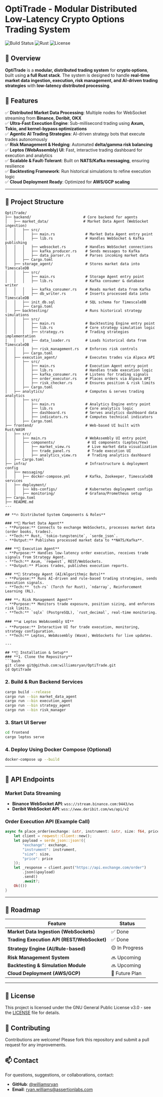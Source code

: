 # OptiTrade - Modular Distributed Low-Latency Crypto Options Trading System

![Build Status](https://github.com/williamsryan/OptiTrade/actions/workflows/rust-build.yml/badge.svg)
![Rust](https://img.shields.io/badge/language-Rust-orange)
![License](https://img.shields.io/badge/license-GPLv3-blue)

## 📌 Overview
**OptiTrade** is a **modular, distributed trading system** for **crypto options**, built using **a full Rust stack**. The system is designed to handle **real-time market data ingestion, execution, risk management, and AI-driven trading strategies** with **low-latency distributed processing**.

## 🚀 Features
✅ **Distributed Market Data Processing**: Multiple nodes for WebSocket streaming from **Binance, Deribit, OKX**  
✅ **Ultra-Fast Execution Engine**: Sub-millisecond trading using **Axum, Tokio, and kernel-bypass optimizations**  
✅ **Agentic AI Trading Strategies**: AI-driven strategy bots that execute trades autonomously  
✅ **Risk Management & Hedging**: Automated **delta/gamma risk balancing**  
✅ **Leptos (WebAssembly) UI**: Fast, interactive trading dashboard for execution and analytics  
✅ **Scalable & Fault-Tolerant**: Built on **NATS/Kafka messaging**, ensuring resilience  
✅ **Backtesting Framework**: Run historical simulations to refine execution logic  
✅ **Cloud Deployment Ready**: Optimized for **AWS/GCP scaling**  

---

## 📂 Project Structure
```
OptiTrade/
├── backend/                        # Core backend for agents
│   ├── market_data/                # Market Data Agent (WebSocket ingestion)
│   │   ├── src/
│   │   │   ├── main.rs              # Market Data Agent entry point
│   │   │   ├── lib.rs               # Handles WebSocket & Kafka publishing
│   │   │   ├── websocket.rs         # Handles WebSocket connections
│   │   │   ├── kafka_producer.rs    # Sends messages to Kafka
│   │   │   ├── data_parser.rs       # Parses incoming market data
│   │   ├── Cargo.toml
│   ├── storage_agent/               # Stores market data into TimescaleDB
│   │   ├── src/
│   │   │   ├── main.rs              # Storage Agent entry point
│   │   │   ├── lib.rs               # Kafka consumer & database writer
│   │   │   ├── kafka_consumer.rs    # Reads market data from Kafka
│   │   │   ├── db_writer.rs         # Inserts processed data into TimescaleDB
│   │   ├── init_db.sql              # SQL schema for TimescaleDB
│   │   ├── Cargo.toml
│   ├── backtesting/                 # Runs historical strategy simulations
│   │   ├── src/
│   │   │   ├── main.rs              # Backtesting Engine entry point
│   │   │   ├── lib.rs               # Core strategy simulation logic
│   │   │   ├── strategy.rs          # Trading strategies implementation
│   │   │   ├── data_loader.rs       # Loads historical data from TimescaleDB
│   │   │   ├── risk_management.rs   # Enforces risk controls
│   │   ├── Cargo.toml
│   ├── execution_agent/             # Executes trades via Alpaca API
│   │   ├── src/
│   │   │   ├── main.rs              # Execution Agent entry point
│   │   │   ├── lib.rs               # Handles trade execution logic
│   │   │   ├── kafka_consumer.rs    # Listens for trading signals
│   │   │   ├── order_executor.rs    # Places orders via Alpaca API
│   │   │   ├── risk_checker.rs      # Ensures position & risk limits
│   │   ├── Cargo.toml
│   ├── analytics/                   # Computes & serves trading analytics
│   │   ├── src/
│   │   │   ├── main.rs              # Analytics Engine entry point
│   │   │   ├── lib.rs               # Core analytics logic
│   │   │   ├── dashboard.rs         # Serves analytics dashboard data
│   │   │   ├── indicators.rs        # Computes technical indicators
│   │   ├── Cargo.toml
├── frontend/                        # Web-based UI built with Rust/WASM
│   ├── src/
│   │   ├── main.rs                  # WebAssembly UI entry point
│   │   ├── components/               # UI components (Leptos/Yew)
│   │   │   ├── market_view.rs        # Live market data visualization
│   │   │   ├── trade_panel.rs        # Trade execution UI
│   │   │   ├── analytics_view.rs     # Trading analytics dashboard
│   ├── Cargo.toml
├── infra/                           # Infrastructure & deployment config
│   ├── messaging/
│   │   ├── docker-compose.yml       # Kafka, Zookeeper, TimescaleDB services
│   ├── deployment/
│   │   ├── k8s-configs/             # Kubernetes deployment configs
│   │   ├── monitoring/              # Grafana/Prometheus setup
├── Cargo.toml
├── README.md
---

## **🔥 Distributed System Components & Roles**

### **📡 Market Data Agent**
- **Purpose:** Connects to exchange WebSockets, processes market data (order books, trades).
- **Tech:** Rust, `tokio-tungstenite`, `serde_json`.
- **Output:** Publishes processed market data to **NATS/Kafka**.

### **🚀 Execution Agent**
- **Purpose:** Handles low-latency order execution, receives trade signals from Strategy Agent.
- **Tech:** Axum, `reqwest`, REST/WebSockets.
- **Output:** Places trades, publishes execution reports.

### **🧠 Strategy Agent (AI/Algorithmic Bots)**
- **Purpose:** Runs AI-driven and rule-based trading strategies, sends execution signals.
- **Tech:** `tch-rs` (Torch for Rust), `ndarray`, Reinforcement Learning (RL).

### **⚠️ Risk Management Agent**
- **Purpose:** Monitors trade exposure, position sizing, and enforces risk limits.
- **Tech:** `sqlx` (PostgreSQL), `rust_decimal`, real-time monitoring.

### **📊 Leptos WebAssembly UI**
- **Purpose:** Interactive UI for trade execution, monitoring, strategy configuration.
- **Tech:** Leptos, WebAssembly (Wasm), WebSockets for live updates.

---

## **🔧 Installation & Setup**
### **1. Clone the Repository**
```bash
git clone git@github.com:williamsryan/OptiTrade.git
cd OptiTrade
```

### **2. Build & Run Backend Services**
```bash
cargo build --release
cargo run --bin market_data_agent
cargo run --bin execution_agent
cargo run --bin strategy_agent
cargo run --bin risk_manager
```

### **3. Start UI Server**
```bash
cd frontend
cargo leptos serve
```

### **4. Deploy Using Docker Compose (Optional)**
```bash
docker-compose up --build
```

---

## **📜 API Endpoints**
### **Market Data Streaming**
- **Binance WebSocket API**: `wss://stream.binance.com:9443/ws`
- **Deribit WebSocket API**: `wss://www.deribit.com/ws/api/v2`

### **Order Execution API (Example Call)**
```rust
async fn place_order(exchange: &str, instrument: &str, size: f64, price: f64) -> Result<(), Box<dyn std::error::Error>> {
    let client = reqwest::Client::new();
    let payload = serde_json::json!({
        "exchange": exchange,
        "instrument": instrument,
        "size": size,
        "price": price
    });
    let _response = client.post("https://api.exchange.com/order")
        .json(&payload)
        .send()
        .await?;
    Ok(())
}
```

---

## **🚀 Roadmap**
| Feature | Status |
|---------|--------|
| **Market Data Ingestion (WebSockets)** | ✅ Done |
| **Trading Execution API (REST/WebSocket)** | ✅ Done |
| **Strategy Engine (AI/Rule-based)** | 🟡 In Progress |
| **Risk Management System** | 🔜 Upcoming |
| **Backtesting & Simulation Module** | 🔜 Upcoming |
| **Cloud Deployment (AWS/GCP)** | 🚀 Future Plan |

---

## 📄 License
This project is licensed under the GNU General Public License v3.0 - see the [LICENSE](LICENSE) file for details.

## 🤝 Contributing
Contributions are welcome! Please fork this repository and submit a pull request for any improvements.

## 📫 Contact
For questions, suggestions, or collaborations, contact:
- **GitHub**: [@williamsryan](https://github.com/williamsryan)
- **Email**: ryan.williams@assertionlabs.com
